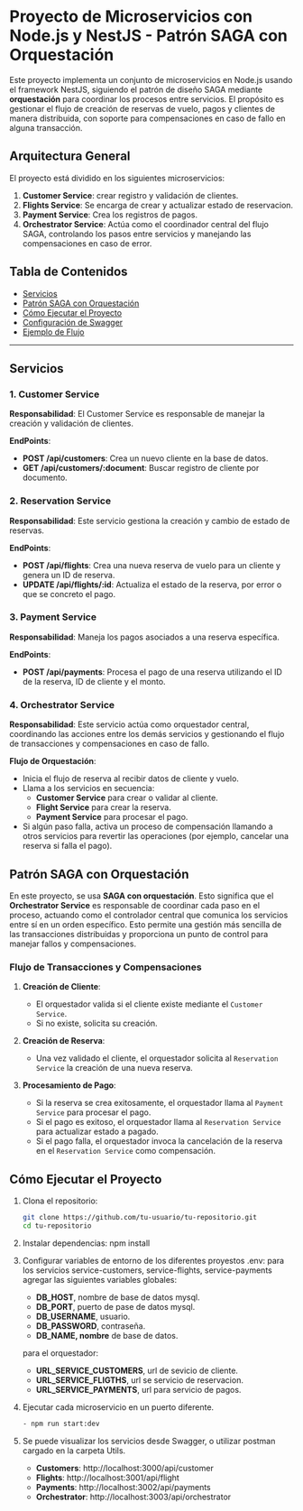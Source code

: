 # Proyecto de Microservicios con Node.js y NestJS - Patrón SAGA con Orquestación

Este proyecto implementa un conjunto de microservicios en Node.js usando el framework NestJS, siguiendo el patrón de diseño SAGA mediante **orquestación** para coordinar los procesos entre servicios. El propósito es gestionar el flujo de creación de reservas de vuelo, pagos y clientes de manera distribuida, con soporte para compensaciones en caso de fallo en alguna transacción.

## Arquitectura General

El proyecto está dividido en los siguientes microservicios:

1. **Customer Service**: crear registro y validación de clientes.
2. **Flights Service**: Se encarga de crear y actualizar estado de reservacion.
3. **Payment Service**: Crea los registros de pagos.
4. **Orchestrator Service**: Actúa como el coordinador central del flujo SAGA, controlando los pasos entre servicios y manejando las compensaciones en caso de error.

## Tabla de Contenidos

- [Servicios](#servicios)
- [Patrón SAGA con Orquestación](#patrón-saga-con-orquestación)
- [Cómo Ejecutar el Proyecto](#cómo-ejecutar-el-proyecto)
- [Configuración de Swagger](#configuración-de-swagger)
- [Ejemplo de Flujo](#ejemplo-de-flujo)

---

## Servicios

### 1. Customer Service

**Responsabilidad**: El Customer Service es responsable de manejar la creación y validación de clientes.

**EndPoints**:
- **POST /api/customers**: Crea un nuevo cliente en la base de datos.
- **GET /api/customers/:document**: Buscar registro de cliente por documento.

### 2. Reservation Service

**Responsabilidad**: Este servicio gestiona la creación y cambio de estado de reservas.

**EndPoints**:
- **POST /api/flights**: Crea una nueva reserva de vuelo para un cliente y genera un ID de reserva.
- **UPDATE /api/flights/:id**: Actualiza el estado de la reserva, por error o que se concreto el pago.

### 3. Payment Service

**Responsabilidad**: Maneja los pagos asociados a una reserva específica.

**EndPoints**:
- **POST /api/payments**: Procesa el pago de una reserva utilizando el ID de la reserva, ID de cliente y el monto.

### 4. Orchestrator Service

**Responsabilidad**: Este servicio actúa como orquestador central, coordinando las acciones entre los demás servicios y gestionando el flujo de transacciones y compensaciones en caso de fallo.

**Flujo de Orquestación**:
- Inicia el flujo de reserva al recibir datos de cliente y vuelo.
- Llama a los servicios en secuencia:
  - **Customer Service** para crear o validar al cliente.
  - **Flight Service** para crear la reserva.
  - **Payment Service** para procesar el pago.
- Si algún paso falla, activa un proceso de compensación llamando a otros servicios para revertir las operaciones (por ejemplo, cancelar una reserva si falla el pago).

## Patrón SAGA con Orquestación

En este proyecto, se usa **SAGA con orquestación**. Esto significa que el **Orchestrator Service** es responsable de coordinar cada paso en el proceso, actuando como el controlador central que comunica los servicios entre sí en un orden específico. Esto permite una gestión más sencilla de las transacciones distribuidas y proporciona un punto de control para manejar fallos y compensaciones.

### Flujo de Transacciones y Compensaciones

1. **Creación de Cliente**:
   - El orquestador valida si el cliente existe mediante el `Customer Service`.
   - Si no existe, solicita su creación.
   
2. **Creación de Reserva**:
   - Una vez validado el cliente, el orquestador solicita al `Reservation Service` la creación de una nueva reserva.
   
3. **Procesamiento de Pago**:
   - Si la reserva se crea exitosamente, el orquestador llama al `Payment Service` para procesar el pago.
   - Si el pago es exitoso, el orquestador llama al `Reservation Service` para actualizar estado a pagado.
   - Si el pago falla, el orquestador invoca la cancelación de la reserva en el `Reservation Service` como compensación.

## Cómo Ejecutar el Proyecto

1. Clona el repositorio:
   ```bash
   git clone https://github.com/tu-usuario/tu-repositorio.git
   cd tu-repositorio

2. Instalar dependencias:
   npm install

3. Configurar variables de entorno de los diferentes proyestos .env:
   para los servicios service-customers, service-flights, service-payments agregar las siguientes variables globales:
   - **DB_HOST**, nombre de base de datos mysql.
   - **DB_PORT**, puerto de pase de datos mysql.
   - **DB_USERNAME**, usuario.
   - **DB_PASSWORD**, contraseña.
   - **DB_NAME, nombre** de base de datos.

   para el orquestador:
   - **URL_SERVICE_CUSTOMERS**, url de sevicio de cliente.
   - **URL_SERVICE_FLIGTHS**, url se servicio de reservacion.
   - **URL_SERVICE_PAYMENTS**, url para servicio de pagos.

4. Ejecutar cada microservicio en un puerto diferente.
   ```bash
   - npm run start:dev

5. Se puede visualizar los servicios desde Swagger, o utilizar postman cargado en la carpeta Utils.
   - **Customers**: http://localhost:3000/api/customer
   - **Flights**: http://localhost:3001/api/flight
   - **Payments**: http://localhost:3002/api/payments
   - **Orchestrator**: http://localhost:3003/api/orchestrator